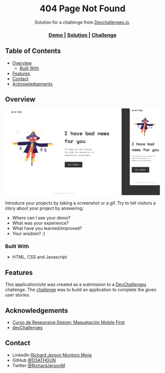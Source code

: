 <!-- Please update value in the {}  -->

<h1 align="center">404 Page Not Found</h1>

<div align="center">
   Solution for a challenge from  <a href="http://devchallenges.io" target="_blank">Devchallenges.io</a>.
</div>

<div align="center">
  <h3>
    <a href="https://62097e7a7db00bd4f2c71ee1--awesome-bhabha-368adc.netlify.app/">
      Demo
    </a>
    <span> | </span>
    <a href="https://github.com/D3ATHGUN/devchallenges-1-404-Not-Found">
      Solution
    </a>
    <span> | </span>
    <a href="https://devchallenges.io/challenges/wBunSb7FPrIepJZAg0sY">
      Challenge
    </a>
  </h3>
</div>

<!-- TABLE OF CONTENTS -->

## Table of Contents

- [Overview](#overview)
  - [Built With](#built-with)
- [Features](#features)
- [Contact](#contact)
- [Acknowledgements](#acknowledgements)

<!-- OVERVIEW -->

## Overview

![screenshot](https://github.com/D3ATHGUN/devchallenges-1-404-Not-Found/blob/main/overview.PNG)

Introduce your projects by taking a screenshot or a gif. Try to tell visitors a story about your project by answering:

- Where can I see your demo?
- What was your experience?
- What have you learned/improved?
- Your wisdom? :)

### Built With

<!-- This section should list any major frameworks that you built your project using. Here are a few examples.-->

- HTML, CSS and Javascript

## Features

<!-- List the features of your application or follow the template. Don't share the figma file here :) -->

This application/site was created as a submission to a [DevChallenges](https://devchallenges.io/challenges) challenge. The [challenge](https://devchallenges.io/challenges/wBunSb7FPrIepJZAg0sY) was to build an application to complete the given user stories.


## Acknowledgements

<!-- This section should list any articles or add-ons/plugins that helps you to complete the project. This is optional but it will help you in the future. For exmpale -->

- [Curso de Responsive Design: Maquetación Mobile First](https://platzi.com/cursos/mobile-first/)
- [devChallenges](https://devchallenges.io/)


## Contact

- LinkedIn [Richard Jerson Montoro Mejia](https://www.linkedin.com/in/richard-jerson-montoro-mejia-62b501146/)
- GitHub [@D3ATHGUN](https://github.com/D3ATHGUN)
- Twitter [@RichardJersonM](https://twitter.com/RichardJersonM)
